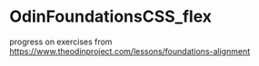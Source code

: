 # OdinFoundationsCSS_flex
progress on exercises from https://www.theodinproject.com/lessons/foundations-alignment
